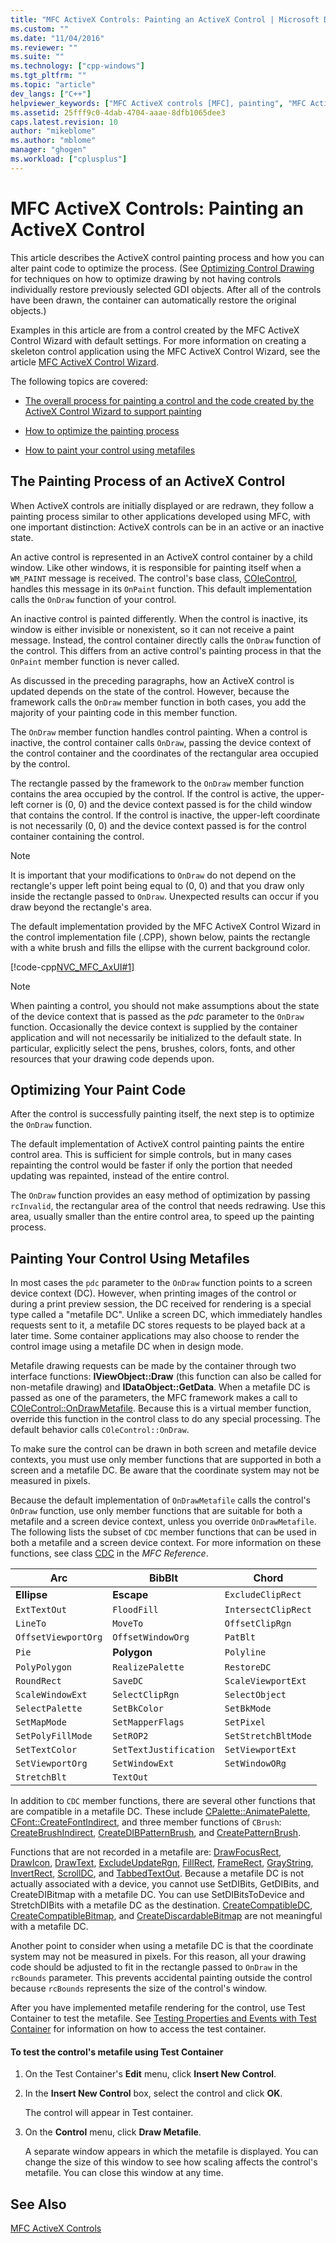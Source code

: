 ```yaml
---
title: "MFC ActiveX Controls: Painting an ActiveX Control | Microsoft Docs"
ms.custom: ""
ms.date: "11/04/2016"
ms.reviewer: ""
ms.suite: ""
ms.technology: ["cpp-windows"]
ms.tgt_pltfrm: ""
ms.topic: "article"
dev_langs: ["C++"]
helpviewer_keywords: ["MFC ActiveX controls [MFC], painting", "MFC ActiveX controls [MFC], optimizing"]
ms.assetid: 25fff9c0-4dab-4704-aaae-8dfb1065dee3
caps.latest.revision: 10
author: "mikeblome"
ms.author: "mblome"
manager: "ghogen"
ms.workload: ["cplusplus"]
---
```

# MFC ActiveX Controls: Painting an ActiveX Control
This article describes the ActiveX control painting process and how you can alter paint code to optimize the process. (See [Optimizing Control Drawing](../mfc/optimizing-control-drawing.md) for techniques on how to optimize drawing by not having controls individually restore previously selected GDI objects. After all of the controls have been drawn, the container can automatically restore the original objects.)  
  
 Examples in this article are from a control created by the MFC ActiveX Control Wizard with default settings. For more information on creating a skeleton control application using the MFC ActiveX Control Wizard, see the article [MFC ActiveX Control Wizard](../mfc/reference/mfc-activex-control-wizard.md).  
  
 The following topics are covered:  
  
-   [The overall process for painting a control and the code created by the ActiveX Control Wizard to support painting](#_core_the_painting_process_of_an_activex_control)  
  
-   [How to optimize the painting process](#_core_optimizing_your_paint_code)  
  
-   [How to paint your control using metafiles](#_core_painting_your_control_using_metafiles)  
  
##  <a name="_core_the_painting_process_of_an_activex_control"></a> The Painting Process of an ActiveX Control  
 When ActiveX controls are initially displayed or are redrawn, they follow a painting process similar to other applications developed using MFC, with one important distinction: ActiveX controls can be in an active or an inactive state.  
  
 An active control is represented in an ActiveX control container by a child window. Like other windows, it is responsible for painting itself when a `WM_PAINT` message is received. The control's base class, [COleControl](../mfc/reference/colecontrol-class.md), handles this message in its `OnPaint` function. This default implementation calls the `OnDraw` function of your control.  
  
 An inactive control is painted differently. When the control is inactive, its window is either invisible or nonexistent, so it can not receive a paint message. Instead, the control container directly calls the `OnDraw` function of the control. This differs from an active control's painting process in that the `OnPaint` member function is never called.  
  
 As discussed in the preceding paragraphs, how an ActiveX control is updated depends on the state of the control. However, because the framework calls the `OnDraw` member function in both cases, you add the majority of your painting code in this member function.  
  
 The `OnDraw` member function handles control painting. When a control is inactive, the control container calls `OnDraw`, passing the device context of the control container and the coordinates of the rectangular area occupied by the control.  
  
 The rectangle passed by the framework to the `OnDraw` member function contains the area occupied by the control. If the control is active, the upper-left corner is (0, 0) and the device context passed is for the child window that contains the control. If the control is inactive, the upper-left coordinate is not necessarily (0, 0) and the device context passed is for the control container containing the control.  
  
> [!NOTE]
>  It is important that your modifications to `OnDraw` do not depend on the rectangle's upper left point being equal to (0, 0) and that you draw only inside the rectangle passed to `OnDraw`. Unexpected results can occur if you draw beyond the rectangle's area.  
  
 The default implementation provided by the MFC ActiveX Control Wizard in the control implementation file (.CPP), shown below, paints the rectangle with a white brush and fills the ellipse with the current background color.  
  
 [!code-cpp[NVC_MFC_AxUI#1](../mfc/codesnippet/cpp/mfc-activex-controls-painting-an-activex-control_1.cpp)]  
  
> [!NOTE]
>  When painting a control, you should not make assumptions about the state of the device context that is passed as the *pdc* parameter to the `OnDraw` function. Occasionally the device context is supplied by the container application and will not necessarily be initialized to the default state. In particular, explicitly select the pens, brushes, colors, fonts, and other resources that your drawing code depends upon.  
  
##  <a name="_core_optimizing_your_paint_code"></a> Optimizing Your Paint Code  
 After the control is successfully painting itself, the next step is to optimize the `OnDraw` function.  
  
 The default implementation of ActiveX control painting paints the entire control area. This is sufficient for simple controls, but in many cases repainting the control would be faster if only the portion that needed updating was repainted, instead of the entire control.  
  
 The `OnDraw` function provides an easy method of optimization by passing `rcInvalid`, the rectangular area of the control that needs redrawing. Use this area, usually smaller than the entire control area, to speed up the painting process.  
  
##  <a name="_core_painting_your_control_using_metafiles"></a> Painting Your Control Using Metafiles  
 In most cases the `pdc` parameter to the `OnDraw` function points to a screen device context (DC). However, when printing images of the control or during a print preview session, the DC received for rendering is a special type called a "metafile DC". Unlike a screen DC, which immediately handles requests sent to it, a metafile DC stores requests to be played back at a later time. Some container applications may also choose to render the control image using a metafile DC when in design mode.  
  
 Metafile drawing requests can be made by the container through two interface functions: **IViewObject::Draw** (this function can also be called for non-metafile drawing) and **IDataObject::GetData**. When a metafile DC is passed as one of the parameters, the MFC framework makes a call to [COleControl::OnDrawMetafile](../mfc/reference/colecontrol-class.md#ondrawmetafile). Because this is a virtual member function, override this function in the control class to do any special processing. The default behavior calls `COleControl::OnDraw`.  
  
 To make sure the control can be drawn in both screen and metafile device contexts, you must use only member functions that are supported in both a screen and a metafile DC. Be aware that the coordinate system may not be measured in pixels.  
  
 Because the default implementation of `OnDrawMetafile` calls the control's `OnDraw` function, use only member functions that are suitable for both a metafile and a screen device context, unless you override `OnDrawMetafile`. The following lists the subset of `CDC` member functions that can be used in both a metafile and a screen device context. For more information on these functions, see class [CDC](../mfc/reference/cdc-class.md) in the *MFC Reference*.  
  
|Arc|BibBlt|Chord|  
|---------|------------|-----------|  
|**Ellipse**|**Escape**|`ExcludeClipRect`|  
|`ExtTextOut`|`FloodFill`|`IntersectClipRect`|  
|`LineTo`|`MoveTo`|`OffsetClipRgn`|  
|`OffsetViewportOrg`|`OffsetWindowOrg`|`PatBlt`|  
|`Pie`|**Polygon**|`Polyline`|  
|`PolyPolygon`|`RealizePalette`|`RestoreDC`|  
|`RoundRect`|`SaveDC`|`ScaleViewportExt`|  
|`ScaleWindowExt`|`SelectClipRgn`|`SelectObject`|  
|`SelectPalette`|`SetBkColor`|`SetBkMode`|  
|`SetMapMode`|`SetMapperFlags`|`SetPixel`|  
|`SetPolyFillMode`|`SetROP2`|`SetStretchBltMode`|  
|`SetTextColor`|`SetTextJustification`|`SetViewportExt`|  
|`SetViewportOrg`|`SetWindowExt`|`SetWindowORg`|  
|`StretchBlt`|`TextOut`||  
  
 In addition to `CDC` member functions, there are several other functions that are compatible in a metafile DC. These include [CPalette::AnimatePalette](../mfc/reference/cpalette-class.md#animatepalette), [CFont::CreateFontIndirect](../mfc/reference/cfont-class.md#createfontindirect), and three member functions of `CBrush`: [CreateBrushIndirect](../mfc/reference/cbrush-class.md#createbrushindirect), [CreateDIBPatternBrush](../mfc/reference/cbrush-class.md#createdibpatternbrush), and [CreatePatternBrush](../mfc/reference/cbrush-class.md#createpatternbrush).  
  
 Functions that are not recorded in a metafile are: [DrawFocusRect](../mfc/reference/cdc-class.md#drawfocusrect), [DrawIcon](../mfc/reference/cdc-class.md#drawicon), [DrawText](../mfc/reference/cdc-class.md#drawtext), [ExcludeUpdateRgn](../mfc/reference/cdc-class.md#excludeupdatergn), [FillRect](../mfc/reference/cdc-class.md#fillrect), [FrameRect](../mfc/reference/cdc-class.md#framerect), [GrayString](../mfc/reference/cdc-class.md#graystring), [InvertRect](../mfc/reference/cdc-class.md#invertrect), [ScrollDC](../mfc/reference/cdc-class.md#scrolldc), and [TabbedTextOut](../mfc/reference/cdc-class.md#tabbedtextout). Because a metafile DC is not actually associated with a device, you cannot use SetDIBits, GetDIBits, and CreateDIBitmap with a metafile DC. You can use SetDIBitsToDevice and StretchDIBits with a metafile DC as the destination. [CreateCompatibleDC](../mfc/reference/cdc-class.md#createcompatibledc), [CreateCompatibleBitmap](../mfc/reference/cbitmap-class.md#createcompatiblebitmap), and [CreateDiscardableBitmap](../mfc/reference/cbitmap-class.md#creatediscardablebitmap) are not meaningful with a metafile DC.  
  
 Another point to consider when using a metafile DC is that the coordinate system may not be measured in pixels. For this reason, all your drawing code should be adjusted to fit in the rectangle passed to `OnDraw` in the `rcBounds` parameter. This prevents accidental painting outside the control because `rcBounds` represents the size of the control's window.  
  
 After you have implemented metafile rendering for the control, use Test Container to test the metafile. See [Testing Properties and Events with Test Container](../mfc/testing-properties-and-events-with-test-container.md) for information on how to access the test container.  
  
#### To test the control's metafile using Test Container  
  
1.  On the Test Container's **Edit** menu, click **Insert New Control**.  
  
2.  In the **Insert New Control** box, select the control and click **OK**.  
  
     The control will appear in Test container.  
  
3.  On the **Control** menu, click **Draw Metafile**.  
  
     A separate window appears in which the metafile is displayed. You can change the size of this window to see how scaling affects the control's metafile. You can close this window at any time.  
  
## See Also  
 [MFC ActiveX Controls](../mfc/mfc-activex-controls.md)


